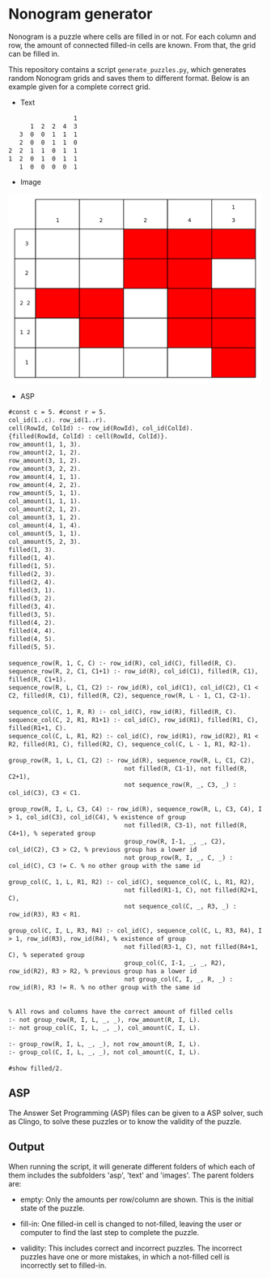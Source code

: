 # Nonogram generator

Nonogram is a puzzle where cells are filled in or not. For each column and row, the amount of connected filled-in cells are known. From that, the grid can be filled in.

This repository contains a script `generate_puzzles.py`, which generates random Nonogram grids and saves them to different format. Below is an example given for a complete correct grid.

- Text
```
                  1
      1  2  2  4  3
   3  0  0  1  1  1
   2  0  0  1  1  0
2  2  1  1  0  1  1
1  2  0  1  0  1  1
   1  0  0  0  0  1
```

- Image

<img src="./media/correct_0.png" width="500">

- ASP
```
#const c = 5. #const r = 5.
col_id(1..c). row_id(1..r).
cell(RowId, ColId) :- row_id(RowId), col_id(ColId).
{filled(RowId, ColId) : cell(RowId, ColId)}.
row_amount(1, 1, 3).
row_amount(2, 1, 2).
row_amount(3, 1, 2).
row_amount(3, 2, 2).
row_amount(4, 1, 1).
row_amount(4, 2, 2).
row_amount(5, 1, 1).
col_amount(1, 1, 1).
col_amount(2, 1, 2).
col_amount(3, 1, 2).
col_amount(4, 1, 4).
col_amount(5, 1, 1).
col_amount(5, 2, 3).
filled(1, 3).
filled(1, 4).
filled(1, 5).
filled(2, 3).
filled(2, 4).
filled(3, 1).
filled(3, 2).
filled(3, 4).
filled(3, 5).
filled(4, 2).
filled(4, 4).
filled(4, 5).
filled(5, 5).

sequence_row(R, 1, C, C) :- row_id(R), col_id(C), filled(R, C).
sequence_row(R, 2, C1, C1+1) :- row_id(R), col_id(C1), filled(R, C1), filled(R, C1+1).
sequence_row(R, L, C1, C2) :- row_id(R), col_id(C1), col_id(C2), C1 < C2, filled(R, C1), filled(R, C2), sequence_row(R, L - 1, C1, C2-1).

sequence_col(C, 1, R, R) :- col_id(C), row_id(R), filled(R, C).
sequence_col(C, 2, R1, R1+1) :- col_id(C), row_id(R1), filled(R1, C), filled(R1+1, C).
sequence_col(C, L, R1, R2) :- col_id(C), row_id(R1), row_id(R2), R1 < R2, filled(R1, C), filled(R2, C), sequence_col(C, L - 1, R1, R2-1).

group_row(R, 1, L, C1, C2) :- row_id(R), sequence_row(R, L, C1, C2),
                                not filled(R, C1-1), not filled(R, C2+1),
                                not sequence_row(R, _, C3, _) : col_id(C3), C3 < C1.

group_row(R, I, L, C3, C4) :- row_id(R), sequence_row(R, L, C3, C4), I > 1, col_id(C3), col_id(C4), % existence of group
                                not filled(R, C3-1), not filled(R, C4+1), % seperated group
                                group_row(R, I-1, _, _, C2), col_id(C2), C3 > C2, % previous group has a lower id
                                not group_row(R, I, _, C, _) : col_id(C), C3 != C. % no other group with the same id

group_col(C, 1, L, R1, R2) :- col_id(C), sequence_col(C, L, R1, R2),
                                not filled(R1-1, C), not filled(R2+1, C),
                                not sequence_col(C, _, R3, _) : row_id(R3), R3 < R1.

group_col(C, I, L, R3, R4) :- col_id(C), sequence_col(C, L, R3, R4), I > 1, row_id(R3), row_id(R4), % existence of group
                                not filled(R3-1, C), not filled(R4+1, C), % seperated group
                                group_col(C, I-1, _, _, R2), row_id(R2), R3 > R2, % previous group has a lower id
                                not group_col(C, I, _, R, _) : row_id(R), R3 != R. % no other group with the same id


% All rows and columns have the correct amount of filled cells
:- not group_row(R, I, L, _, _), row_amount(R, I, L).
:- not group_col(C, I, L, _, _), col_amount(C, I, L).

:- group_row(R, I, L, _, _), not row_amount(R, I, L).
:- group_col(C, I, L, _, _), not col_amount(C, I, L).

#show filled/2.
```

## ASP
The Answer Set Programming (ASP) files can be given to a ASP solver, such as Clingo, to solve these puzzles or to know the validity of the puzzle.

## Output
When running the script, it will generate different folders of which each of them includes the subfolders 'asp', 'text' and 'images'. The parent folders are:

- empty: Only the amounts per row/column are shown. This is the initial state of the puzzle.

- fill-in: One filled-in cell is changed to not-filled, leaving the user or computer to find the last step to complete the puzzle.

- validity: This includes correct and incorrect puzzles. The incorrect puzzles have one or more mistakes, in which a not-filled cell is incorrectly set to filled-in.
